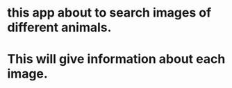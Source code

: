 # this app about  to search images of different animals.
# This will give information about each image.
